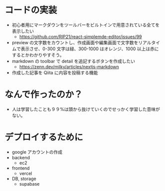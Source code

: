 # コードの実装

- 初心者用にマークダウンをツールバーをビルトインで用意されている全てを表示したい
  - https://github.com/RIP21/react-simplemde-editor/issues/99
- preview の文字数をカウントし、作成画面や編集画面で文字数をリアルタイムで表示させ、0-300 文字は緑、300-1000 はオレンジ、1000 以上は赤にするとかわかりやすそう。
- markdown の toolbar で detail を追記するボタンを作成したい
  - https://zenn.dev/milky/articles/nextjs-markdown
- 作成した記事を Qiita に内容を投稿する機能

# なんで作ったのか？

- 人は学習したことも９９%は頭から抜けていくのでせっかく学習した意味がない。

# デプロイするために

- google アカウントの作成
- backend
  - ec2
- frontend
  - vercel
- DB, storage
  - supabase
